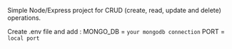 Simple Node/Express project for CRUD (create, read, update and delete) operations.

Create .env file and add :
MONGO_DB = `your mongodb connection`
PORT = `local port`
